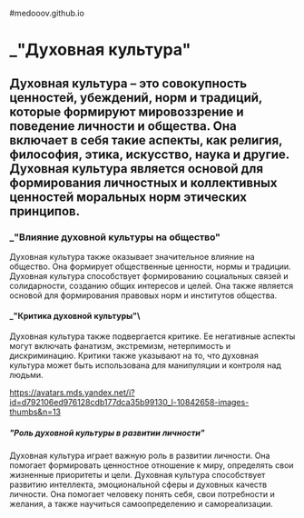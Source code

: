 #medooov.github.io
# _"Духовная культура"

## Духовная культура – это совокупность ценностей, убеждений, норм и традиций, которые формируют мировоззрение и поведение личности и общества. Она включает в себя такие аспекты, как религия, философия, этика, искусство, наука и другие. Духовная культура является основой для формирования личностных и коллективных ценностей моральных норм этических принципов.

### _"Влияние духовной культуры на общество"

Духовная культура также оказывает значительное влияние на общество. Она формирует общественные ценности, нормы и традиции. Духовная культура способствует формированию социальных связей и солидарности, созданию общих интересов и целей. Она также является основой для формирования правовых норм и институтов общества.

#### _"Критика духовной культуры"\

Духовная культура также подвергается критике. Ее негативные аспекты могут включать фанатизм, экстремизм, нетерпимость и дискриминацию. Критики также указывают на то, что духовная культура может быть использована для манипуляции и контроля над людьми.

https://avatars.mds.yandex.net/i?id=d792106ed976128cdb177dca35b99130_l-10842658-images-thumbs&n=13

##### "Роль духовной культуры в развитии личности"

Духовная культура играет важную роль в развитии личности. Она помогает формировать ценностное отношение к миру, определять свои жизненные приоритеты и цели. Духовная культура способствует развитию интеллекта, эмоциональной сферы и духовных качеств личности. Она помогает человеку понять себя, свои потребности и желания, а также научиться самоопределению и самореализации.
